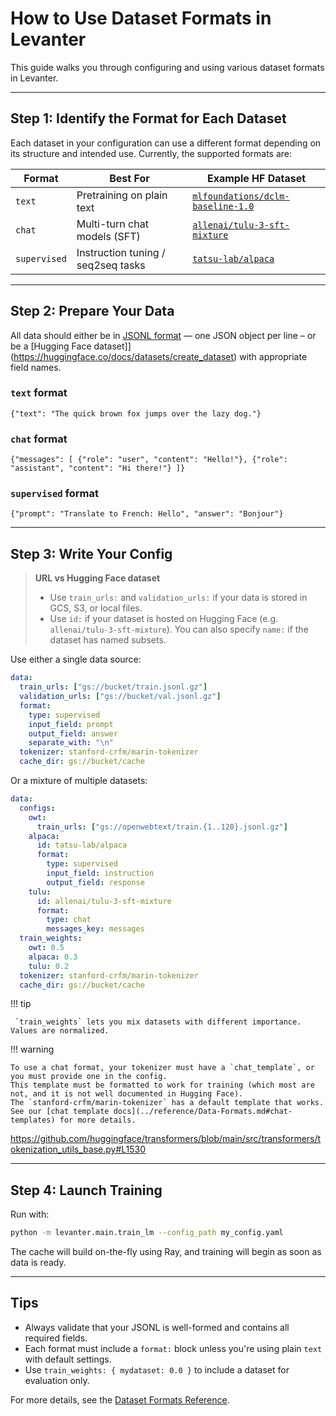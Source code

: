 # How to Use Dataset Formats in Levanter

This guide walks you through configuring and using various dataset formats in Levanter.

---

## Step 1: Identify the Format for Each Dataset

Each dataset in your configuration can use a different format depending on its structure and intended use. Currently, the supported formats are:

| Format       | Best For                           | Example HF Dataset                                                                                   |
|--------------|------------------------------------|------------------------------------------------------------------------------------------------------|
| `text`       | Pretraining on plain text          | [`mlfoundations/dclm-baseline-1.0`](https://huggingface.co/datasets/mlfoundations/dclm-baseline-1.0) |
| `chat`       | Multi-turn chat models (SFT)       | [`allenai/tulu-3-sft-mixture`](https://huggingface.co/datasets/allenai/tulu-3-sft-mixture)           |
| `supervised` | Instruction tuning / seq2seq tasks | [`tatsu-lab/alpaca`](https://huggingface.co/datasets/tatsu-lab/alpaca)                               |

---

## Step 2: Prepare Your Data

All data should either be in [JSONL format](https://jsonlines.org/) — one JSON object per line –
or be a [Hugging Face dataset]](https://huggingface.co/docs/datasets/create_dataset) with appropriate field names.

### `text` format

```jsonl
{"text": "The quick brown fox jumps over the lazy dog."}
```

### `chat` format

```jsonl
{"messages": [ {"role": "user", "content": "Hello!"}, {"role": "assistant", "content": "Hi there!"} ]}
```
### `supervised` format

```jsonl
{"prompt": "Translate to French: Hello", "answer": "Bonjour"}
```

---

## Step 3: Write Your Config

> **URL vs Hugging Face dataset**
>
> - Use `train_urls:` and `validation_urls:` if your data is stored in GCS, S3, or local files.
> - Use `id:` if your dataset is hosted on Hugging Face (e.g. `allenai/tulu-3-sft-mixture`).
>   You can also specify `name:` if the dataset has named subsets.

Use either a single data source:

```yaml
data:
  train_urls: ["gs://bucket/train.jsonl.gz"]
  validation_urls: ["gs://bucket/val.jsonl.gz"]
  format:
    type: supervised
    input_field: prompt
    output_field: answer
    separate_with: "\n"
  tokenizer: stanford-crfm/marin-tokenizer
  cache_dir: gs://bucket/cache
```

Or a mixture of multiple datasets:

```yaml
data:
  configs:
    owt:
      train_urls: ["gs://openwebtext/train.{1..128}.jsonl.gz"]
    alpaca:
      id: tatsu-lab/alpaca
      format:
        type: supervised
        input_field: instruction
        output_field: response
    tulu:
      id: allenai/tulu-3-sft-mixture
      format:
        type: chat
        messages_key: messages
  train_weights:
    owt: 0.5
    alpaca: 0.3
    tulu: 0.2
  tokenizer: stanford-crfm/marin-tokenizer
  cache_dir: gs://bucket/cache
```

!!! tip

     `train_weights` lets you mix datasets with different importance. Values are normalized.


!!! warning

    To use a chat format, your tokenizer must have a `chat_template`, or you must provide one in the config.
    This template must be formatted to work for training (which most are not, and it is not well documented in Hugging Face).
    The `stanford-crfm/marin-tokenizer` has a default template that works. See our [chat template docs](../reference/Data-Formats.md#chat-templates) for more details.

https://github.com/huggingface/transformers/blob/main/src/transformers/tokenization_utils_base.py#L1530



---

## Step 4: Launch Training

Run with:

```bash
python -m levanter.main.train_lm --config_path my_config.yaml
```

The cache will build on-the-fly using Ray, and training will begin as soon as data is ready.

---

## Tips

- Always validate that your JSONL is well-formed and contains all required fields.
- Each format must include a `format:` block unless you're using plain `text` with default settings.
- Use `train_weights: { mydataset: 0.0 }` to include a dataset for evaluation only.

For more details, see the [Dataset Formats Reference](../reference/Dataset%20Formats%20Reference).
